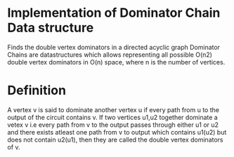 # Implementation of Dominator Chain Data structure

Finds the double vertex dominators in a directed acyclic graph
Dominator Chains are datastructures which allows representing all possible O(n2) double vertex dominators in O(n) space, where n is the number of vertices.

# Definition

A vertex v is said to dominate another vertex u if every path from u to the output of the circuit contains v. If two vertices u1,u2 together dominate a vetex v i.e every path from v to the output passes through either u1 or u2 and there exists atleast one path from v to output which contains u1(u2) but does not contain u2(u1), then they are called the double vertex dominators of v.
